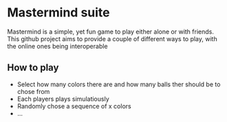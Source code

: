 # Mastermind suite

Mastermind is a simple, yet fun game to play either alone or with friends. 
This github project aims to provide a couple of different ways to play, with the
online ones being interoperable 

## How to play
- Select how many colors there are and how many balls ther should be to chose from
- Each players plays simulatiously
- Randomly chose a sequence of x colors
- ...
